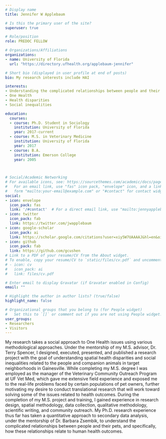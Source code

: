 ```yaml
---
# Display name
title: Jennifer W Applebaum

# Is this the primary user of the site?
superuser: true

# Role/position
role: PREDOC FELLOW

# Organizations/Affiliations
organizations:
- name: University of Florida
  url: "https://directory.ufhealth.org/applebaum-jennifer"

# Short bio (displayed in user profile at end of posts)
bio: My research interests include HAI

interests:
- Understanding the complicated relationships between people and their pets, and specifically, how these relationships relate to human health outcomes.
- One Health
- Health disparities
- Social inequalities

education:
  courses:
  - course: Ph.D. Student in Sociology
    institution: University of Florida
    year: 2017-current
  - course: M.S. in Veterinary Medicine
    institution: University of Florida
    year: 2017
  - course: B.A.
    institution: Emerson College
    year: 2005
    


# Social/Academic Networking
# For available icons, see: https://sourcethemes.com/academic/docs/page-builder/#icons
#   For an email link, use "fas" icon pack, "envelope" icon, and a link in the
#   form "mailto:your-email@example.com" or "#contact" for contact widget.
social:
- icon: envelope
  icon_pack: fas
  link: '/#contact'  # For a direct email link, use "mailto:jennyapplebaum@ufl.edu".
- icon: twitter
  icon_pack: fab
  link: https://twitter.com/jwapplebaum
- icon: google-scholar
  icon_pack: ai
  link: https://scholar.google.com/citations?user=xiy5W7UAAAAJ&hl=en&oi=sra
- icon: github
  icon_pack: fab
  link: https://github.com/gcushen
# Link to a PDF of your resume/CV from the About widget.
# To enable, copy your resume/CV to `static/files/cv.pdf` and uncomment the lines below.
# - icon: cv
#   icon_pack: ai
#   link: files/cv.pdf

# Enter email to display Gravatar (if Gravatar enabled in Config)
email: ""

# Highlight the author in author lists? (true/false)
highlight_name: false

# Organizational groups that you belong to (for People widget)
#   Set this to `[]` or comment out if you are not using People widget.
user_groups:
- Researchers
- Visitors
---
```


My research takes a social approach to One Health issues using various methodological approaches. Under the mentorship of my M.S. advisor, Dr. Terry Spencer, I designed, executed, presented, and published a research project with the goal of understanding spatial health disparities and social inequalities related to the people and companion animals in target neighborhoods in Gainesville. While completing my M.S. degree I was employed as the manager of the Veterinary Community Outreach Program at UF Vet Med, which gave me extensive field experience and exposed me to the real-life problems faced by certain populations of pet owners, further motivating my desire to conduct translational research that will work toward solving some of the issues related to health outcomes. During the completion of my M.S. project and training, I gained experience in research design, spatial methodology, data collection, qualitative methodology, scientific writing, and community outreach. 
My Ph.D. research experience thus far has taken a quantitative approach to secondary data analysis, under the mentorship of Dr. Barbara Zsembik, to understand the complicated relationships between people and their pets, and specifically, how these relationships relate to human health outcomes. 